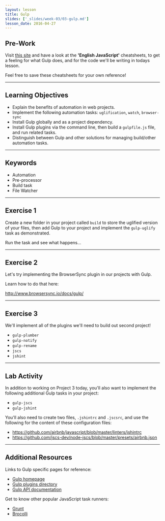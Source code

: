 ```yaml
---
layout: lesson
title: Gulp
slides: ['_slides/week-03/03-gulp.md']
lesson_date: 2016-04-27
---
```


## Pre-Work

Visit [this site](https://github.com/osscafe/gulp-cheatsheet) and have a look at the **'English JavaScript'** cheatsheets, to get a feeling for what Gulp does, and for the code we'll be writing in todays lesson.

Feel free to save these cheatsheets for your own reference!

---
## Learning Objectives

- Explain the benefits of automation in web projects.
- Implement the following automation tasks: `uglification`, `watch`, `browser-sync`
- Install Gulp globally and as a project dependency.
- Install Gulp plugins via the command line, then build a `gulpfile.js` file, and run related tasks.
- Distinguish between Gulp and other solutions for managing build/other automation tasks.

---

## Keywords

- Automation
- Pre-processor
- Build task
- File Watcher

---

## Exercise 1

Create a new folder in your project called `build` to store the uglified version of your files, then add Gulp to your project and implement the `gulp-uglify` task as demonstrated.

Run the task and see what happens...

---

## Exercise 2

Let's try implementing the BrowserSync plugin in our projects with Gulp.

Learn how to do that here:

http://www.browsersync.io/docs/gulp/

---

## Exercise 3

We'll implement all of the plugins we'll need to build out second project!

- `gulp-plumber`
- `gulp-notify`
- `gulp-rename`
- `jscs`
- `jshint`

---

## Lab Activity

In addition to working on Project 3 today, you'll also want to implement the following additional Gulp tasks in your project:

- `gulp-jscs`
- `gulp-jshint`

You'll also need to create two files, `.jshintrc` and `.jscsrc`, and use the following for the content of these configuration files:

- https://github.com/airbnb/javascript/blob/master/linters/jshintrc
- https://github.com/jscs-dev/node-jscs/blob/master/presets/airbnb.json

---

## Additional Resources

Links to Gulp specific pages for reference:

- [Gulp homepage](http://gulpjs.com/)
- [Gulp plugins directory](http://gulpjs.com/plugins/)
- [Gulp API documentation](https://github.com/gulpjs/gulp/blob/master/docs/API.md)

Get to know other popular JavaScript task runners:

- [Grunt](http://gruntjs.com/)
- [Brocolli](http://broccolijs.com/)
